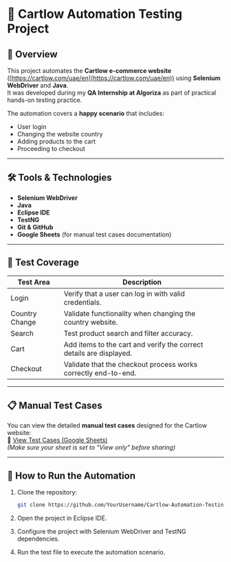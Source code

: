 # 🧩 Cartlow Automation Testing Project

## 🧠 Overview
This project automates the **Cartlow e-commerce website** ([https://cartlow.com/uae/en](https://cartlow.com/uae/en)) using **Selenium WebDriver** and **Java**.  
It was developed during my **QA Internship at Algoriza** as part of practical hands-on testing practice.

The automation covers a **happy scenario** that includes:
- User login
- Changing the website country
- Adding products to the cart
- Proceeding to checkout

---

## 🛠️ Tools & Technologies
- **Selenium WebDriver**
- **Java**
- **Eclipse IDE**
- **TestNG**
- **Git & GitHub**
- **Google Sheets** (for manual test cases documentation)

---

## 🧪 Test Coverage
| Test Area | Description |
|------------|-------------|
| Login | Verify that a user can log in with valid credentials. |
| Country Change | Validate functionality when changing the country website. |
| Search | Test product search and filter accuracy. |
| Cart | Add items to the cart and verify the correct details are displayed. |
| Checkout | Validate that the checkout process works correctly end-to-end. |

---

## 📋 Manual Test Cases
You can view the detailed **manual test cases** designed for the Cartlow website:  
📄 [View Test Cases (Google Sheets)](https://drive.google.com/your-link-here)  
*(Make sure your sheet is set to “View only” before sharing)*

---

## 🚀 How to Run the Automation
1. Clone the repository:
   ```bash
   git clone https://github.com/YourUsername/Cartlow-Automation-Testing.git
2. Open the project in Eclipse IDE.

3. Configure the project with Selenium WebDriver and TestNG dependencies.

4. Run the test file to execute the automation scenario.
